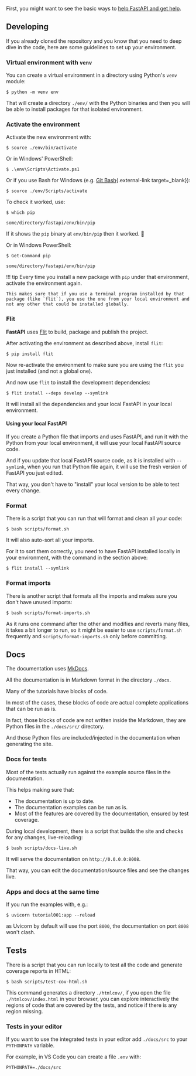 First, you might want to see the basic ways to <a href="https://fastapi.tiangolo.com/help-fastapi/" target="_blank">help FastAPI and get help</a>.

## Developing

If you already cloned the repository and you know that you need to deep dive in the code, here are some guidelines to set up your environment.

### Virtual environment with `venv`

You can create a virtual environment in a directory using Python's `venv` module:

```console
$ python -m venv env
```

That will create a directory `./env/` with the Python binaries and then you will be able to install packages for that isolated environment.

### Activate the environment

Activate the new environment with:

```console
$ source ./env/bin/activate
```

Or in Windows' PowerShell:

```console
$ .\env\Scripts\Activate.ps1
```

Or if you use Bash for Windows (e.g. [Git Bash](https://gitforwindows.org/){.external-link target=_blank}):

```console
$ source ./env/Scripts/activate
```

To check it worked, use:

```console
$ which pip

some/directory/fastapi/env/bin/pip
```

If it shows the `pip` binary at `env/bin/pip` then it worked. 🎉

Or in Windows PowerShell:

```console
$ Get-Command pip

some/directory/fastapi/env/bin/pip
```
!!! tip
    Every time you install a new package with `pip` under that environment, activate the environment again.

    This makes sure that if you use a terminal program installed by that package (like `flit`), you use the one from your local environment and not any other that could be installed globally.

### Flit

**FastAPI** uses <a href="https://flit.readthedocs.io/en/latest/index.html" target="_blank">Flit</a> to build, package and publish the project.

After activating the environment  as described above, install `flit`:

```console
$ pip install flit
```

Now re-activate the environment to make sure you are using the `flit` you just installed (and not a global one).

And now use `flit` to install the development dependencies:

```console
$ flit install --deps develop --symlink
```

It will install all the dependencies and your local FastAPI in your local environment.

#### Using your local FastAPI

If you create a Python file that imports and uses FastAPI, and run it with the Python from your local environment, it will use your local FastAPI source code.

And if you update that local FastAPI source code, as it is installed with `--symlink`, when you run that Python file again, it will use the fresh version of FastAPI you just edited.

That way, you don't have to "install" your local version to be able to test every change.

### Format

There is a script that you can run that will format and clean all your code:

```console
$ bash scripts/format.sh
```

It will also auto-sort all your imports.

For it to sort them correctly, you need to have FastAPI installed locally in your environment, with the command in the section above:

```console
$ flit install --symlink
```

### Format imports

There is another script that formats all the imports and makes sure you don't have unused imports:

```console
$ bash scripts/format-imports.sh
```

As it runs one command after the other and modifies and reverts many files, it takes a bit longer to run, so it might be easier to use `scripts/format.sh` frequently and `scripts/format-imports.sh` only before committing.

## Docs

The documentation uses <a href="https://www.mkdocs.org/" target="_blank">MkDocs</a>.

All the documentation is in Markdown format in the directory `./docs`.

Many of the tutorials have blocks of code.

In most of the cases, these blocks of code are actual complete applications that can be run as is.

In fact, those blocks of code are not written inside the Markdown, they are Python files in the `./docs/src/` directory.

And those Python files are included/injected in the documentation when generating the site.

### Docs for tests

Most of the tests actually run against the example source files in the documentation.

This helps making sure that:

* The documentation is up to date.
* The documentation examples can be run as is.
* Most of the features are covered by the documentation, ensured by test coverage.

During local development, there is a script that builds the site and checks for any changes, live-reloading:

```console
$ bash scripts/docs-live.sh
```

It will serve the documentation on `http://0.0.0.0:8008`.

That way, you can edit the documentation/source files and see the changes live.

### Apps and docs at the same time

If you run the examples with, e.g.:

```console
$ uvicorn tutorial001:app --reload
```

as Uvicorn by default will use the port `8000`, the documentation on port `8008` won't clash.

## Tests

There is a script that you can run locally to test all the code and generate coverage reports in HTML:

```console
$ bash scripts/test-cov-html.sh
```

This command generates a directory `./htmlcov/`, if you open the file `./htmlcov/index.html` in your browser, you can explore interactively the regions of code that are covered by the tests, and notice if there is any region missing.

### Tests in your editor

If you want to use the integrated tests in your editor add `./docs/src` to your `PYTHONPATH` variable.

For example, in VS Code you can create a file `.env` with:

```env
PYTHONPATH=./docs/src
```
